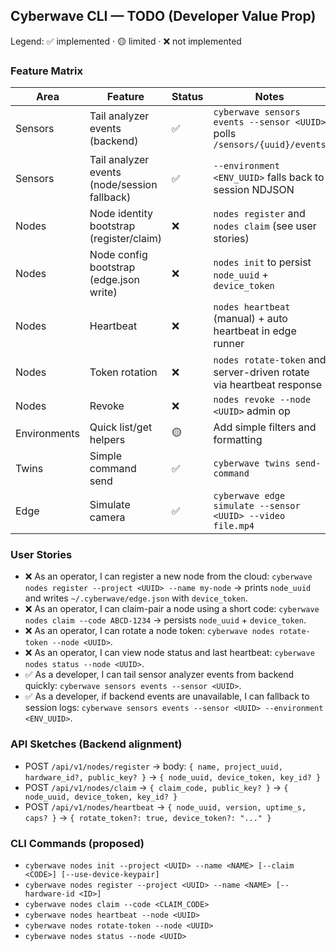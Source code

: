 ## Cyberwave CLI — TODO (Developer Value Prop)

Legend: ✅ implemented · 🟡 limited · ❌ not implemented

### Feature Matrix

| Area | Feature | Status | Notes |
|---|---|---|---|
| Sensors | Tail analyzer events (backend) | ✅ | `cyberwave sensors events --sensor <UUID>` polls `/sensors/{uuid}/events` |
| Sensors | Tail analyzer events (node/session fallback) | ✅ | `--environment <ENV_UUID>` falls back to session NDJSON |
| Nodes | Node identity bootstrap (register/claim) | ❌ | `nodes register` and `nodes claim` (see user stories) |
| Nodes | Node config bootstrap (edge.json write) | ❌ | `nodes init` to persist `node_uuid` + `device_token` |
| Nodes | Heartbeat | ❌ | `nodes heartbeat` (manual) + auto heartbeat in edge runner |
| Nodes | Token rotation | ❌ | `nodes rotate-token` and server-driven rotate via heartbeat response |
| Nodes | Revoke | ❌ | `nodes revoke --node <UUID>` admin op |
| Environments | Quick list/get helpers | 🟡 | Add simple filters and formatting |
| Twins | Simple command send | ✅ | `cyberwave twins send-command` |
| Edge | Simulate camera | ✅ | `cyberwave edge simulate --sensor <UUID> --video file.mp4` |

### User Stories

- ❌ As an operator, I can register a new node from the cloud: `cyberwave nodes register --project <UUID> --name my-node` → prints `node_uuid` and writes `~/.cyberwave/edge.json` with `device_token`.
- ❌ As an operator, I can claim-pair a node using a short code: `cyberwave nodes claim --code ABCD-1234` → persists `node_uuid` + `device_token`.
- ❌ As an operator, I can rotate a node token: `cyberwave nodes rotate-token --node <UUID>`.
- ❌ As an operator, I can view node status and last heartbeat: `cyberwave nodes status --node <UUID>`.
- ✅ As a developer, I can tail sensor analyzer events from backend quickly: `cyberwave sensors events --sensor <UUID>`.
- ✅ As a developer, if backend events are unavailable, I can fallback to session logs: `cyberwave sensors events --sensor <UUID> --environment <ENV_UUID>`.

### API Sketches (Backend alignment)

- POST `/api/v1/nodes/register` → body: `{ name, project_uuid, hardware_id?, public_key? }` → `{ node_uuid, device_token, key_id? }`
- POST `/api/v1/nodes/claim` → `{ claim_code, public_key? }` → `{ node_uuid, device_token, key_id? }`
- POST `/api/v1/nodes/heartbeat` → `{ node_uuid, version, uptime_s, caps? }` → `{ rotate_token?: true, device_token?: "..." }`

### CLI Commands (proposed)

- `cyberwave nodes init --project <UUID> --name <NAME> [--claim <CODE>] [--use-device-keypair]`
- `cyberwave nodes register --project <UUID> --name <NAME> [--hardware-id <ID>]`
- `cyberwave nodes claim --code <CLAIM_CODE>`
- `cyberwave nodes heartbeat --node <UUID>`
- `cyberwave nodes rotate-token --node <UUID>`
- `cyberwave nodes status --node <UUID>`


